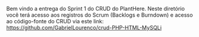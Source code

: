 Bem vindo a entrega do Sprint 1 do CRUD do PlantHere. Neste diretório você terá acesso aos registros do Scrum (Backlogs e Burndown) e acesso ao código-fonte do CRUD via este link: https://github.com/GabrielLourenco/crud-PHP-HTML-MySQLi
